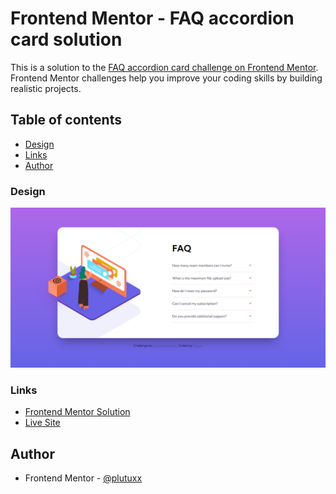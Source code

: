 # Frontend Mentor - FAQ accordion card solution

This is a solution to the [FAQ accordion card challenge on Frontend Mentor](https://www.frontendmentor.io/challenges/faq-accordion-card-XlyjD0Oam). Frontend Mentor challenges help you improve your coding skills by building realistic projects. 

## Table of contents

- [Design](#design)
- [Links](#links)
- [Author](#author)

### Design

![](./design/desktop-design.png)

### Links

- [Frontend Mentor Solution](https://www.frontendmentor.io/solutions/responsive-faq-accordion-card-TxlJESgg-c)
- [Live Site](https://plutuxx.github.io/FAQ-accordion-card.io/)

## Author

- Frontend Mentor - [@plutuxx](https://www.frontendmentor.io/profile/plutuxx)
